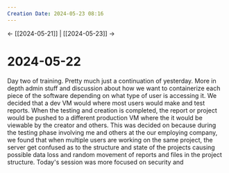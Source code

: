 ```yaml
---
Creation Date: 2024-05-23 08:16
---
```


<- [[2024-05-21]] | [[2024-05-23]]  ->

# 2024-05-22
Day two of training. Pretty much just a continuation of yesterday. More in depth admin stuff and discussion about how we want to containerize each piece of the software depending on what type of user is accessing it. We decided that a dev VM would where most users would make and test reports. When the testing and creation is completed, the report or project would be pushed to a different production VM where the it would be viewable by the creator and others. This was decided on because during the testing phase involving me and others at the our employing company, we found that when multiple users are working on the same project, the server get confused as to the structure and state of the projects causing possible data loss and random movement of reports and files in the project structure. Today's session was more focused on security and 